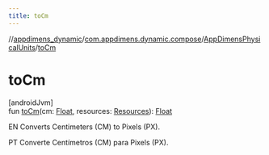 ```yaml
---
title: toCm
---
```

//[appdimens_dynamic](../../../index.html)/[com.appdimens.dynamic.compose](../index.html)/[AppDimensPhysicalUnits](index.html)/[toCm](to-cm.html)



# toCm



[androidJvm]\
fun [toCm](to-cm.html)(cm: [Float](https://kotlinlang.org/api/core/kotlin-stdlib/kotlin/-float/index.html), resources: [Resources](https://developer.android.com/reference/kotlin/android/content/res/Resources.html)): [Float](https://kotlinlang.org/api/core/kotlin-stdlib/kotlin/-float/index.html)



EN Converts Centimeters (CM) to Pixels (PX).



PT Converte Centímetros (CM) para Pixels (PX).



